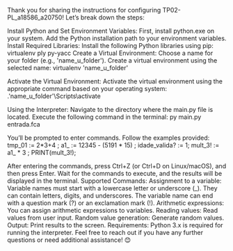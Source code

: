 Thank you for sharing the instructions for configuring TP02-PL_a18586_a20750! Let’s break down the steps:

Install Python and Set Environment Variables:
First, install python.exe on your system.
Add the Python installation path to your environment variables.
Install Required Libraries:
Install the following Python libraries using pip:
virtualenv
ply
py-yacc
Create a Virtual Environment:
Choose a name for your folder (e.g., 'name_u_folder').
Create a virtual environment using the selected name:
virtualenv 'name_u_folder'

Activate the Virtual Environment:
Activate the virtual environment using the appropriate command based on your operating system:
.\'name_u_folder'\Scripts\activate

Using the Interpreter:
Navigate to the directory where the main.py file is located.
Execute the following command in the terminal:
py main.py entrada.fca

You’ll be prompted to enter commands. Follow the examples provided:
tmp_01 := 2*3+4 ;
a1_ := 12345 - (5191 * 15) ;
idade_valida? := 1;
mult_3! := a1_ * 3 ;
PRINT(mult_3!);

After entering the commands, press Ctrl+Z (or Ctrl+D on Linux/macOS), and then press Enter.
Wait for the commands to execute, and the results will be displayed in the terminal.
Supported Commands:
Assignment to a variable: Variable names must start with a lowercase letter or underscore (_). They can contain letters, digits, and underscores. The variable name can end with a question mark (?) or an exclamation mark (!).
Arithmetic expressions: You can assign arithmetic expressions to variables.
Reading values: Read values from user input.
Random value generation: Generate random values.
Output: Print results to the screen.
Requirements:
Python 3.x is required for running the interpreter.
Feel free to reach out if you have any further questions or need additional assistance! 😊





